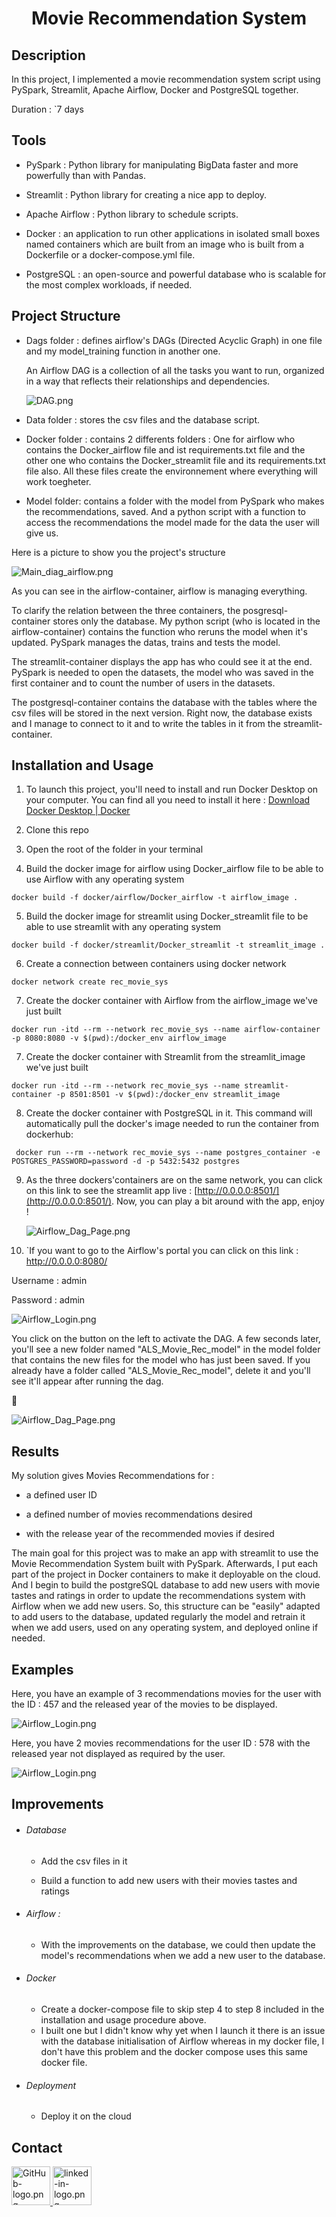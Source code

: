 <div>
<h1 align="center"> Movie Recommendation System </h1>
</div>

## Description

In this project, I implemented a movie recommendation system script using PySpark, Streamlit, Apache Airflow, Docker and PostgreSQL together.

Duration : `7 days

## Tools

- PySpark : Python library for manipulating BigData faster and more powerfully than with Pandas.

- Streamlit : Python library for creating a nice app to deploy.

- Apache Airflow : Python library to schedule scripts.

- Docker : an application to run other applications in isolated small boxes named containers which are built from an image who is built from a Dockerfile or a docker-compose.yml file.

- PostgreSQL : an open-source and powerful database who is scalable for the most complex workloads, if needed.  

## Project Structure

- Dags folder : defines airflow's DAGs (Directed Acyclic Graph) in one file and my model_training function in another one. 
  
  An Airflow DAG is a collection of all the tasks you want to run, organized in a way that reflects their relationships and dependencies.
  
  ![DAG.png](img/DAG.png)

- Data folder : stores the csv files and the database script.

- Docker folder : contains 2 differents folders : One for airflow who contains the Docker_airflow file and ist requirements.txt file and the other one who contains the Docker_streamlit file and its requirements.txt file also. All these files create the environnement where everything will work toegheter.

- Model folder: contains a folder with the model from PySpark who makes the recommendations, saved. And a python script with a function to access the recommendations the model made for the data the user will give us.

Here is a picture to show you the project's structure

![Main_diag_airflow.png](img/app_movie_recom_diag.png)

As you can see in the airflow-container, airflow is managing everything.

To clarify the relation between the three containers, the posgresql-container stores only the database. My python script (who is located in the airflow-container) contains the function who reruns the model when it's updated. PySpark manages the datas, trains and tests the model.

The streamlit-container displays the app has who could see it at the end. PySpark is needed to open the datasets, the model who was saved in the first container and to count the number of users in the datasets.

The postgresql-container contains the database with the tables where the csv files will be stored in the next version. Right now, the database exists and I manage to connect to it and to write the tables in it from the streamlit-container.

## Installation and Usage

1. To launch this project, you'll need to install and run Docker Desktop on your computer. You can find all you need to install it here : [Download Docker Desktop | Docker](https://www.docker.com/products/docker-desktop/)

2. Clone this repo

3. Open the root of the folder in your terminal

4. Build the docker image for airflow using Docker_airflow file to be able to use Airflow with any operating system

```docker
docker build -f docker/airflow/Docker_airflow -t airflow_image .
```

5. Build the docker image for streamlit using Docker_streamlit file to be able to use streamlit with any operating system

```docker
docker build -f docker/streamlit/Docker_streamlit -t streamlit_image .
```

6. Create a connection between containers using docker network

```docker
docker network create rec_movie_sys 
```

7. Create the docker container with Airflow from the airflow_image we've just built

```docker
docker run -itd --rm --network rec_movie_sys --name airflow-container -p 8080:8080 -v $(pwd):/docker_env airflow_image
```

7. Create the docker container with Streamlit from the streamlit_image we've just built

```docker
docker run -itd --rm --network rec_movie_sys --name streamlit-container -p 8501:8501 -v $(pwd):/docker_env streamlit_image
```

8. Create the docker container with PostgreSQL in it. This command will automatically pull the docker's image needed to run the container from dockerhub:

```docker
 docker run --rm --network rec_movie_sys --name postgres_container -e POSTGRES_PASSWORD=password -d -p 5432:5432 postgres
```

9. As the three dockers'containers are on the same network, you can click on this link to see the streamlit app live : [http://0.0.0.0:8501/](http://0.0.0.0:8501/).
   Now, you can play a bit around with the app, enjoy !
   
   ![Airflow_Dag_Page.png](img/welcome_app.png)

10. `If you want to go to the Airflow's portal you can click on this link : http://0.0.0.0:8080/

Username : admin

Password : admin

![Airflow_Login.png](img/login.png)

You click on the button on the left to activate the DAG. A few seconds later, you'll see a new folder named "ALS_Movie_Rec_model" in the model folder that contains the new files for the model who has just been saved. If you already have a folder called "ALS_Movie_Rec_model", delete it and you'll see it'll appear after running the dag.



![Airflow_Dag_Page.png](img/main_screen.png)

## Results

My solution gives Movies Recommendations for :

- a defined user ID

- a defined number of movies recommendations desired

- with the release year of the recommended movies if desired

The main goal for this project was to make an app with streamlit to use the Movie Recommendation System built with PySpark. Afterwards, I put each part of the project in Docker containers to make it deployable on the cloud. And I begin to build the postgreSQL database to add new users with movie tastes and ratings in order to update the recommendations system with Airflow when we add new users. So, this structure can be "easily" adapted to add users to the database, updated regularly the model and retrain it when we add users, used on any operating system, and deployed online if needed.

## Examples

Here, you have an example of 3 recommendations movies for the user with the ID : 457 and the released year of the movies to be displayed.

![Airflow_Login.png](img/rec_with_year.png)

Here, you have 2 movies recommendations for the user ID : 578 with the released year not displayed as required by the user.

![Airflow_Login.png](img/rec_without_year.png)

## Improvements

- ###### Database
  
  - Add the csv files in it
  
  - Build a function to add new users with their movies tastes and ratings

- ###### Airflow :
  
  - With the improvements on the database, we could then update the model's recommendations when we add a new user to the database.

- ###### Docker
  
  - Create a docker-compose file to skip step 4 to step 8 included in the installation and usage procedure above.
  - I built one but I didn't know why yet when I launch it there is an issue with the database initialisation of Airflow whereas in my docker file, I don't have this problem and the docker compose uses this same docker file.

- ###### Deployment
  
  - Deploy it on the cloud 

## Contact

<div>
<a href="https://github.com/vdbromain">
  <img title="" src="img/GitHub-logo.png" alt="GitHub-logo.png" width="62">
</a>
<a href="https://www.linkedin.com/in/vdbromain/">
  <img title="" src="img/linked-in-logo.png" alt="linked-in-logo.png" width="62">
</a>
</div>
